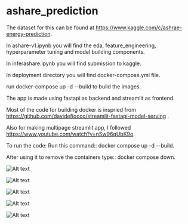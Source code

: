 # ashare_prediction

The dataset for this can be found at https://www.kaggle.com/c/ashrae-energy-prediction.

In ashare-v1.ipynb you will find the eda, feature_engineering, hyperparameter tuning and model building
components.

In inferashare.ipynb you will find submission to kaggle.

In deployment directory you will find docker-compose.yml file.

run docker-compose up -d --build to build the images.

The app is made using fastapi as backend and streamlit as frontend.

Most of the code for building docker is inspried from https://github.com/davidefiocco/streamlit-fastapi-model-serving .

Also for making multipage streamlit app, I followed https://www.youtube.com/watch?v=nSw96qUbK9o.

To run the code: Run this command::  docker compose up -d --build.

After using it to remove the containers type:: docker compose down.


![Alt text](ashare_prediction\images\homepage.png?raw=true "The main page of app:")

![Alt text](ashare_prediction\images\side_bar.png?raw=true "sidebar")

![Alt text](ashare_prediction\images\info_page.png?raw=true "info_page")

![Alt text](ashare_prediction\images\upload_page.png?raw=true "uploads_page")

![Alt text](ashare_prediction\images\result_shown.png?raw=true "example of result")




